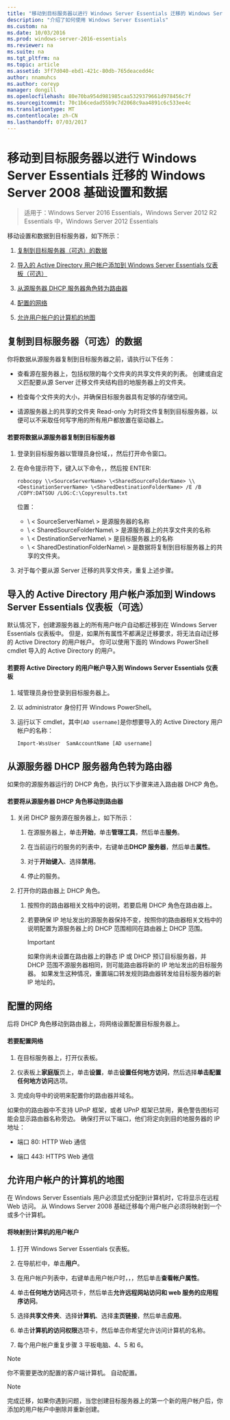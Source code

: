 ```yaml
---
title: "移动到目标服务器以进行 Windows Server Essentials 迁移的 Windows Server 2008 基础设置和数据"
description: "介绍了如何使用 Windows Server Essentials"
ms.custom: na
ms.date: 10/03/2016
ms.prod: windows-server-2016-essentials
ms.reviewer: na
ms.suite: na
ms.tgt_pltfrm: na
ms.topic: article
ms.assetid: 3ff7d040-ebd1-421c-80db-765deacedd4c
author: nnamuhcs
ms.author: coreyp
manager: dongill
ms.openlocfilehash: 80e70ba954d981985caa5329379661d978456c7f
ms.sourcegitcommit: 70c1b6cedad55b9c7d2068c9aa4891c6c533ee4c
ms.translationtype: MT
ms.contentlocale: zh-CN
ms.lasthandoff: 07/03/2017
---
```

# <a name="move-windows-server-2008-foundation-settings-and-data-to-the-destination-server-for-windows-server-essentials-migration"></a>移动到目标服务器以进行 Windows Server Essentials 迁移的 Windows Server 2008 基础设置和数据

>适用于：Windows Server 2016 Essentials，Windows Server 2012 R2 Essentials 中，Windows Server 2012 Essentials

移动设置和数据到目标服务器，如下所示： 

1.  [复制到目标服务器（可选）的数据](Move-Windows-Server-2008-Foundation-settings-and-data-to-the-Destination-Server-for-Windows-Server-Essentials-migration.md#BKMK_CopyData)  
  
2.  [导入的 Active Directory 用户帐户添加到 Windows Server Essentials 仪表板（可选）](Move-Windows-Server-2008-Foundation-settings-and-data-to-the-Destination-Server-for-Windows-Server-Essentials-migration.md#BKMK_ImportADaccounts)  
  
3.  [从源服务器 DHCP 服务器角色转为路由器](Move-Windows-Server-2008-Foundation-settings-and-data-to-the-Destination-Server-for-Windows-Server-Essentials-migration.md#BKMK_MoveDHCP)  
  
4.  [配置的网络](Move-Windows-Server-2008-Foundation-settings-and-data-to-the-Destination-Server-for-Windows-Server-Essentials-migration.md#BKMK_Network)  
  
5.  [允许用户帐户的计算机的地图](Move-Windows-Server-2008-Foundation-settings-and-data-to-the-Destination-Server-for-Windows-Server-Essentials-migration.md#BKMK_MapPermittedComputers)  
  
##  <a name="BKMK_CopyData"></a>复制到目标服务器（可选）的数据  
 你将数据从源服务器复制到目标服务器之前，请执行以下任务：  
  
-   查看源在服务器上，包括权限的每个文件夹的共享文件夹的列表。 创建或自定义匹配要从源 Server 迁移文件夹结构目的地服务器上的文件夹。  
  
-   检查每个文件夹的大小，并确保目标服务器具有足够的存储空间。  
  
-   请源服务器上的共享的文件夹 Read-only 为时将文件复制到目标服务器，以便可以不采取任何写字用的所有用户都放置在驱动器上。  
  
#### <a name="to-copy-data-from-the-source-server-to-the-destination-server"></a>若要将数据从源服务器复制到目标服务器  
  
1.  登录到目标服务器以管理员身份域，，然后打开命令窗口。  
  
2.  在命令提示符下，键入以下命令，，然后按 ENTER:  
  
    `robocopy \\<SourceServerName> \<SharedSourceFolderName> \\<DestinationServerName> \<SharedDestinationFolderName> /E /B /COPY:DATSOU /LOG:C:\Copyresults.txt`  
  
     位置：
     - \ < SourceServerName\ > 是源服务器的名称
     - \ < SharedSourceFolderName\ > 是源服务器上的共享文件夹的名称
     - \ < DestinationServerName\ > 是目标服务器上的名称
     - \ < SharedDestinationFolderName\ > 是数据将复制到目标服务器上的共享的文件夹。  
  
3.  对于每个要从源 Server 迁移的共享文件夹，重复上述步骤。  
  
##  <a name="BKMK_ImportADaccounts"></a>导入的 Active Directory 用户帐户添加到 Windows Server Essentials 仪表板（可选）  
 默认情况下，创建源服务器上的所有用户帐户自动都迁移到在 Windows Server Essentials 仪表板中。 但是，如果所有属性不都满足迁移要求，将无法自动迁移的 Active Directory 的用户帐户。 你可以使用下面的 Windows PowerShell cmdlet 导入的 Active Directory 的用户。  
  
#### <a name="to-import-an-active-directory-user-account-to-the-windows-server-essentials-dashboard"></a>若要将 Active Directory 的用户帐户导入到 Windows Server Essentials 仪表板  
  
1.  域管理员身份登录到目标服务器上。  
  
2.  以 administrator 身份打开 Windows PowerShell。  
  
3.  运行以下 cmdlet，其中`[AD username]`是你想要导入的 Active Directory 用户帐户的名称：  
  
     `Import-WssUser  SamAccountName [AD username]`  
  
##  <a name="BKMK_MoveDHCP"></a>从源服务器 DHCP 服务器角色转为路由器  
 如果你的源服务器运行的 DHCP 角色，执行以下步骤来进入路由器 DHCP 角色。  
  
#### <a name="to-move-the-dhcp-role-from-the-source-server-to-the-router"></a>若要将从源服务器 DHCP 角色移动到路由器  
  
1.  关闭 DHCP 服务源在服务器上，如下所示：  
  
    1.  在源服务器上，单击**开始**，单击**管理工具**，然后单击**服务**。  
  
    2.  在当前运行的服务的列表中，右键单击**DHCP 服务器**，然后单击**属性**。  
  
    3.  对于**开始键入**、选择**禁用**。  
  
    4.  停止的服务。  
  
2.  打开你的路由器上 DHCP 角色。  
  
    1.  按照你的路由器相关文档中的说明，若要启用 DHCP 角色在路由器上。  
  
    2.  若要确保 IP 地址发出的源服务器保持不变，按照你的路由器相关文档中的说明配置为源服务器上的 DHCP 范围相同在路由器上 DHCP 范围。  
  
        > [!IMPORTANT]
        >  如果你尚未设置在路由器上的静态 IP 或 DHCP 预订目标服务器，并 DHCP 范围不源服务器相同，则可能路由器将新的 IP 地址发出的目标服务器。 如果发生这种情况，重置端口转发规则路由器转发给目标服务器的新 IP 地址的。  
  
##  <a name="BKMK_Network"></a>配置的网络  
 后将 DHCP 角色移动到路由器上，将网络设置配置目标服务器上。  
  
#### <a name="to-configure-the-network"></a>若要配置网络  
  
1.  在目标服务器上，打开仪表板。  
  
2.  仪表板上**家庭版**页上，单击**设置**，单击**设置任何地方访问**，然后选择**单击配置任何地方访问**选项。  
  
3.  完成向导中的说明来配置你的路由器并域名。  
  
 如果你的路由器中不支持 UPnP 框架，或者 UPnP 框架已禁用，黄色警告图标可能会显示路由器名称旁边。 确保打开以下端口，他们将定向到目的地服务器的 IP 地址：  
  
-   端口 80: HTTP Web 通信  
  
-   端口 443: HTTPS Web 通信  
  
##  <a name="BKMK_MapPermittedComputers"></a>允许用户帐户的计算机的地图  
 在 Windows Server Essentials 用户必须显式分配到计算机时，它将显示在远程 Web 访问。 从 Windows Server 2008 基础迁移每个用户帐户必须将映射到一个或多个计算机。  
  
#### <a name="to-map-user-accounts-to-computers"></a>将映射到计算机的用户帐户  
  
1.  打开 Windows Server Essentials 仪表板。  
  
2.  在导航栏中，单击**用户**。  
  
3.  在用户帐户列表中，右键单击用户帐户时，，，然后单击**查看帐户属性**。  
  
4.  单击**任何地方访问**选项卡，然后单击**允许远程网站访问和 web 服务的应用程序访问**。  
  
5.  选择**共享文件夹**、选择**计算机**、选择**主页链接**，然后单击**应用**。  
  
6.  单击**计算机的访问权限**选项卡，然后单击你希望允许访问计算机的名称。  
  
7.  每个用户帐户重复步骤 3 平板电脑、4、5 和 6。  
  
> [!NOTE]
>  你不需要更改的配置的客户端计算机。 自动配置。  
  
> [!NOTE]
>  完成迁移，如果你遇到问题，当您创建目标服务器上的第一个新的用户帐户后，你添加的用户帐户中删除并重新创建。
